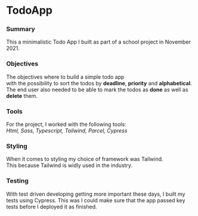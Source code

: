# TodoApp

### Summary
This a minimalistic Todo App I built as part of a school project in November 2021.

### Objectives
The objectives where to build a simple todo app <br>with the possibility to sort the todos by **deadline**, **priority** and **alphabetical**.<br>
The end user also needed to be able to mark the todos as **done** as well as **delete** them.

### Tools
For the project, I worked with the following tools:<br>
_Html, Sass, Typescript, Tailwind, Parcel, Cypress_

### Styling
When it comes to styling my choice of framework was Tailwind. <br>
This because Tailwind is widly used in the industry.<br>

### Testing
With test driven developing getting more important these days, I built my tests using Cypress.
This was I could make sure that the app passed key tests before I deployed it as finished.
